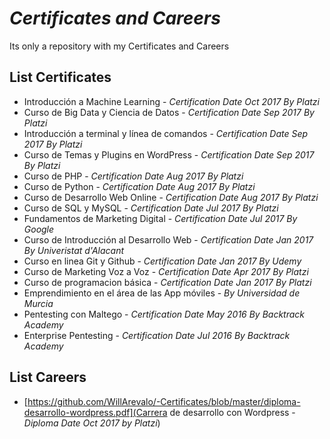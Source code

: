 # _Certificates and Careers_ 
Its only a repository with  my Certificates and Careers

## List Certificates

* Introducción a Machine Learning - _Certification Date Oct 2017 By Platzi_
* Curso de Big Data y Ciencia de Datos - _Certification Date Sep 2017 By Platzi_
* Introducción a terminal y línea de comandos - _Certification Date Sep 2017 By Platzi_
* Curso de Temas y Plugins en WordPress - _Certification Date Sep 2017 By Platzi_
* Curso de PHP - _Certification Date Aug 2017 By Platzi_
* Curso de Python - _Certification Date Aug 2017 By Platzi_
* Curso de Desarrollo Web Online - _Certification Date Aug 2017 By Platzi_
* Curso de SQL y MySQL - _Certification Date Jul 2017 By Platzi_
* Fundamentos de Marketing Digital - _Certification Date Jul 2017 By Google_
* Curso de Introducción al Desarrollo Web - _Certification Date Jan 2017 By Univeristat d'Alacant_
* Curso en linea Git y Github - _Certification Date Jan 2017 By Udemy_
* Curso de Marketing Voz a Voz - _Certification Date Apr 2017 By Platzi_
* Curso de programacion básica - _Certification Date Jan 2017 By Platzi_
* Emprendimiento en el área de las App móviles - _By Universidad de Murcia_
* Pentesting con Maltego - _Certification Date May 2016 By Backtrack Academy_
* Enterprise Pentesting - _Certification Date Jul 2016 By Backtrack Academy_

## List Careers
* [https://github.com/WillArevalo/-Certificates/blob/master/diploma-desarrollo-wordpress.pdf](Carrera de desarrollo con Wordpress - _Diploma Date Oct 2017 by Platzi_)
